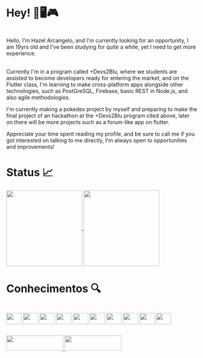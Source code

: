 # Hey! 👋🖥️🎮

<br>
Hello, I'm Hazel Arcangelo, and I'm currently looking for an opportunity, I am 19yrs old and I've been studying for quite a while, yet I need to get more experience. <br><br>

Currently I'm in a program called +Devs2Blu, where we students are assisted to become developers ready for entering the market, and on the Flutter class, I'm learning to make cross-platform apps alongside other technologies, such as PostGreSQL, Firebase, basic REST in Node.js, and also agile methodologies.<br>

I'm currently making a pokedex project by myself and preparing to make the final project of an hackathon at the +Devs2Blu program cited above, later on there will be more projects such as a forum-like app on flutter.<br>

Appreciate your time spent reading my profile, and be sure to call me if you got interested on talking to me directly, I'm always open to opportunities and improvements!


# Status 📈

  <a href="https://github.com/Hazel-A-I"> 
  <img height="200em" align="center"  src="https://github-readme-stats.vercel.app/api?username=hazel-a-i&theme=highcontrast&show_icons=true"/>
  <img  height="200em" align="center" height:100vh src="https://github-readme-stats-sigma-five.vercel.app/api/top-langs/?username=vinicius-andriolli-arndt&theme=highcontrast&line_height=40&hide=css"/> 
</a>

   
# Conhecimentos 🔍
<br>

<div>
  <img align="center"  height="30" width="40" src="https://cdn.jsdelivr.net/gh/devicons/devicon/icons/html5/html5-original.svg" >
  <img align="center" height="30" width="40" src="https://cdn.jsdelivr.net/gh/devicons/devicon/icons/css3/css3-original-wordmark.svg" />
  <img align="center"  height="30" width="40" src="https://cdn.jsdelivr.net/gh/devicons/devicon/icons/javascript/javascript-original.svg" />
  <img align="center" height="30" width="40" src="https://cdn.jsdelivr.net/gh/devicons/devicon/icons/git/git-original.svg" />
  <img align="center" height="30" width="40" src="https://cdn.jsdelivr.net/gh/devicons/devicon/icons/github/github-original.svg" />
  <img align="center"  height="30" width="40" src="https://cdn.jsdelivr.net/gh/devicons/devicon/icons/postgresql/postgresql-plain.svg" />
  <img align="center"  height="30" width="40" src="https://cdn.jsdelivr.net/gh/devicons/devicon/icons/dart/dart-original.svg" />
  <img align="center" height="30" width="40" src="https://cdn.jsdelivr.net/gh/devicons/devicon/icons/flutter/flutter-original.svg" />
  <img align="center"  height="30" width="40" src="https://cdn.jsdelivr.net/gh/devicons/devicon/icons/nodejs/nodejs-original.svg" />
  <img align="center"  height="30" width="40" src="https://cdn.jsdelivr.net/gh/devicons/devicon/icons/firebase/firebase-plain-wordmark.svg" />
<div/>






</p>

 ##
<div> 
 <p>
   
   <a href="https://www.linkedin.com/in/hazel-arcangelo/">
     <img height="40" width="150" src="https://img.shields.io/badge/-LinkedIn-%230077B5?style=for-the-badge&logo=linkedin&logoColor=white" target="_blank">
   </a>
 
<a href="mailto:hazelinacio@gmail.com">
  <img height="40" width="150"  src="https://img.shields.io/badge/Gmail-D14836?style=for-the-badge&logo=gmail&logoColor=white" target="_blank">
</a>




 </p>
  </div>
